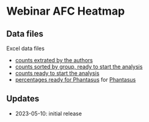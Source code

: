 Webinar AFC Heatmap
===================

## Data files

Excel data files

  - [counts extrated by the authors](counts_assignment_cxs.xlsx)
  - [counts sorted by group, ready to start the analysis](counts_assignment_grouped_assigned_cxs.xlsx)
  - [counts ready to start the analysis](counts_assignment_grouped_assigned_cxs_done.xlsx)
  - [percentages ready for Phantasus](abund_for_phantasus.xlsx) for [Phantasus](https://artyomovlab.wustl.edu/phantasus/)


## Updates

  - 2023-05-10: initial release
